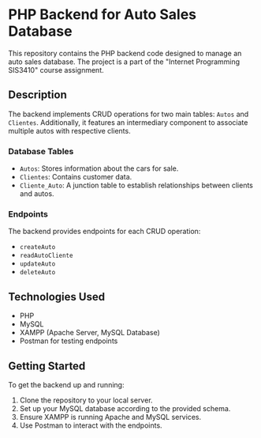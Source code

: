 # PHP Backend for Auto Sales Database

This repository contains the PHP backend code designed to manage an auto sales database. The project is a part of the "Internet Programming SIS3410" course assignment.

## Description

The backend implements CRUD operations for two main tables: `Autos` and `Clientes`. Additionally, it features an intermediary component to associate multiple autos with respective clients.

### Database Tables

- `Autos`: Stores information about the cars for sale.
- `Clientes`: Contains customer data.
- `Cliente_Auto`: A junction table to establish relationships between clients and autos.

### Endpoints

The backend provides endpoints for each CRUD operation:

- `createAuto`
- `readAutoCliente`
- `updateAuto`
- `deleteAuto`

## Technologies Used

- PHP
- MySQL
- XAMPP (Apache Server, MySQL Database)
- Postman for testing endpoints

## Getting Started

To get the backend up and running:

1. Clone the repository to your local server.
2. Set up your MySQL database according to the provided schema.
3. Ensure XAMPP is running Apache and MySQL services.
4. Use Postman to interact with the endpoints.
